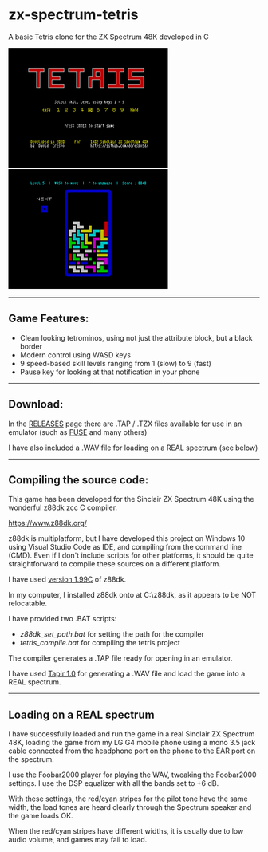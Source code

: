 # zx-spectrum-tetris
A basic Tetris clone for the ZX Spectrum 48K developed in C

![Menu](./doc/tetris-menu.png) ![Game](./doc/tetris-game.png)

* * *

Game Features:
--------------

* Clean looking tetrominos, using not just the attribute block, but a black border
* Modern control using WASD keys
* 9 speed-based skill levels ranging from 1 (slow) to 9 (fast)
* Pause key for looking at that notification in your phone

* * *

Download:
---------

In the [RELEASES](https://github.com/dcrespo3d/zx-spectrum-tetris/releases) page there are .TAP / .TZX files available for use in an emulator (such as [FUSE](http://fuse-emulator.sourceforge.net/) and many others)

I have also included a .WAV file for loading on a REAL spectrum (see below)

* * *

Compiling the source code:
--------------------------

This game has been developed for the Sinclair ZX Spectrum 48K using the wonderful z88dk zcc C compiler.

https://www.z88dk.org/

z88dk is multiplatform, but I have developed this project on Windows 10 using Visual Studio Code as IDE, and compiling from the command line (CMD). Even if I don't include scripts for other platforms, it should be quite straightforward to compile these sources on a different platform.

I have used [version 1.99C](https://github.com/z88dk/z88dk/releases/tag/v1.99c) of z88dk.

In my computer, I installed z88dk onto at C:\z88dk, as it appears to be NOT relocatable.

I have provided two .BAT scripts:

* _z88dk_set_path.bat_ for setting the path for the compiler
* _tetris_compile.bat_ for compiling the tetris project

The compiler generates a .TAP file ready for opening in an emulator.

I have used [Tapir 1.0](http://live.worldofspectrum.org/files/download/85e494512c1511c) for generating a .WAV file and load the game into a REAL spectrum.

* * *

Loading on a REAL spectrum
--------------------------
I have successfully loaded and run the game in a real Sinclair ZX Spectrum 48K, loading the game from my LG G4 mobile phone using a mono 3.5 jack cable connected from the headphone port on the phone to the EAR port on the spectrum.

I use the Foobar2000 player for playing the WAV, tweaking the Foobar2000 settings. I use the DSP equalizer with all the bands set to +6 dB.

With these settings, the red/cyan stripes for the pilot tone have the same width, the load tones are heard clearly through the Spectrum speaker and the game loads OK.

When the red/cyan stripes have different widths, it is usually due to low audio volume, and games may fail to load.

